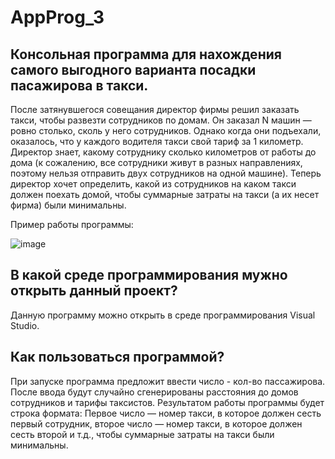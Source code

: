 # AppProg_3

## Консольная программа для нахождения самого выгодного варианта посадки пасажирова в такси.
После затянувшегося совещания директор фирмы решил заказать такси, чтобы развезти сотрудников по домам. Он заказал N машин — ровно столько, сколь у него сотрудников. Однако когда они подъехали, оказалось, что у каждого водителя такси свой тариф за 1 километр. Директор знает, какому сотруднику сколько километров от работы до дома (к сожалению, все сотрудники живут в разных направлениях, поэтому нельзя отправить двух сотрудников на одной машине). Теперь директор хочет определить, какой из сотрудников на каком такси должен поехать домой, чтобы суммарные затраты на такси (а их несет фирма) были минимальны.

Пример работы программы:

![image](https://user-images.githubusercontent.com/55971950/135864268-390e1ce5-b70c-45d6-bb84-419b3ae6ede7.png)

## В какой среде программирования мужно открыть данный проект?
Данную программу можно открыть в среде программирования Visual Studio.

## Как пользоваться программой?
При запуске программа предложит ввести число - кол-во пассажирова. После ввода будут случайно сгенерированы расстояния до домов сотрудников и тарифы таксистов.
Результатом работы программы будет строка формата: Первое число — номер такси, в которое должен сесть первый сотрудник, второе число — номер такси, в которое должен сесть второй и т.д., чтобы суммарные затраты на такси были минимальны.
